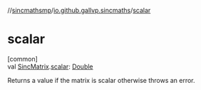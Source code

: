//[sincmathsmp](../../index.md)/[io.github.gallvp.sincmaths](index.md)/[scalar](scalar.md)

# scalar

[common]\
val [SincMatrix](-sinc-matrix/index.md).[scalar](scalar.md): [Double](https://kotlinlang.org/api/latest/jvm/stdlib/kotlin/-double/index.html)

Returns a value if the matrix is scalar otherwise throws an error.
